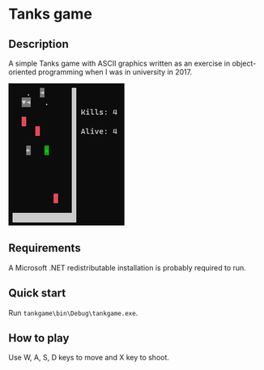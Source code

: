 # Tanks game

## Description
A simple Tanks game with ASCII graphics written as an exercise in object-oriented programming when I was in university in 2017.

![](thumbnail.png)

## Requirements
A Microsoft .NET redistributable installation is probably required to run.

## Quick start
Run `tankgame\bin\Debug\tankgame.exe`.

## How to play
Use W, A, S, D keys to move  and X key to shoot.
